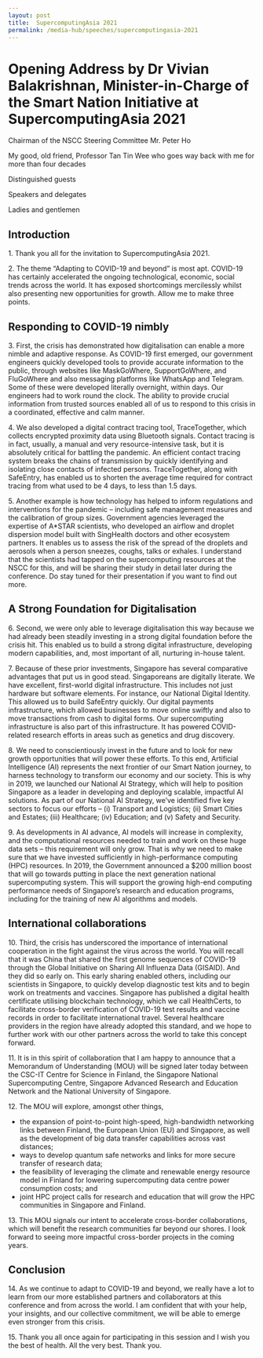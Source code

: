 ```yaml
---
layout: post
title:  SupercomputingAsia 2021
permalink: /media-hub/speeches/supercomputingasia-2021
--- 
```


# Opening Address by Dr Vivian Balakrishnan, Minister-in-Charge of the Smart Nation Initiative at SupercomputingAsia 2021

Chairman of the NSCC Steering Committee Mr. Peter Ho

My good, old friend, Professor Tan Tin Wee who goes way back with me for more than four decades

Distinguished guests

Speakers and delegates

Ladies and gentlemen

## Introduction

1\.  Thank you all for the invitation to SupercomputingAsia 2021.

2\.  The theme “Adapting to COVID-19 and beyond” is most apt. COVID-19 has certainly accelerated the ongoing technological, economic, social trends across the world. It has exposed shortcomings mercilessly whilst also presenting new opportunities for growth. Allow me to make three points.

## Responding to COVID-19 nimbly

3\.  First, the crisis has demonstrated how digitalisation can enable a more nimble and adaptive response. As COVID-19 first emerged, our government engineers quickly developed tools to provide accurate information to the public, through websites like MaskGoWhere, SupportGoWhere, and FluGoWhere and also messaging platforms like WhatsApp and Telegram. Some of these were developed literally overnight, within days. Our engineers had to work round the clock. The ability to provide crucial information from trusted sources enabled all of us to respond to this crisis in a coordinated, effective and calm manner.

4\.  We also developed a digital contract tracing tool, TraceTogether, which collects encrypted proximity data using Bluetooth signals. Contact tracing is in fact, usually, a manual and very resource-intensive task, but it is absolutely critical for battling the pandemic. An efficient contact tracing system breaks the chains of transmission by quickly identifying and isolating close contacts of infected persons. TraceTogether, along with SafeEntry, has enabled us to shorten the average time required for contract tracing from what used to be 4 days, to less than 1.5 days.

5\.  Another example is how technology has helped to inform regulations and interventions for the pandemic – including safe management measures and the calibration of group sizes. Government agencies leveraged the expertise of A*STAR scientists, who developed an airflow and droplet dispersion model built with SingHealth doctors and other ecosystem partners. It enables us to assess the risk of the spread of the droplets and aerosols when a person sneezes, coughs, talks or exhales. I understand that the scientists had tapped on the supercomputing resources at the NSCC for this, and will be sharing their study in detail later during the conference. Do stay tuned for their presentation if you want to find out more.

## A Strong Foundation for Digitalisation

6\.  Second, we were only able to leverage digitalisation this way because we had already been steadily investing in a strong digital foundation before the crisis hit. This enabled us to build a strong digital infrastructure, developing modern capabilities, and, most important of all, nurturing in-house talent.

7\.  Because of these prior investments, Singapore has several comparative advantages that put us in good stead. Singaporeans are digitally literate. We have excellent, first-world digital infrastructure. This includes not just hardware but software elements. For instance, our National Digital Identity. This allowed us to build SafeEntry quickly. Our digital payments infrastructure, which allowed businesses to move online swiftly and also to move transactions from cash to digital forms. Our supercomputing infrastructure is also part of this infrastructure. It has powered COVID-related research efforts in areas such as genetics and drug discovery.

8\.  We need to conscientiously invest in the future and to look for new growth opportunities that will power these efforts. To this end, Artificial Intelligence (AI) represents the next frontier of our Smart Nation journey, to harness technology to transform our economy and our society. This is why in 2019, we launched our National AI Strategy, which will help to position Singapore as a leader in developing and deploying scalable, impactful AI solutions. As part of our National AI Strategy, we’ve identified five key sectors to focus our efforts – (i) Transport and Logistics; (ii) Smart Cities and Estates; (iii) Healthcare; (iv) Education; and (v) Safety and Security.

9\.  As developments in AI advance, AI models will increase in complexity, and the computational resources needed to train and work on these huge data sets – this requirement will only grow. That is why we need to make sure that we have invested sufficiently in high-performance computing (HPC) resources. In 2019, the Government announced a $200 million boost that will go towards putting in place the next generation national supercomputing system. This will support the growing high-end computing performance needs of Singapore’s research and education programs, including for the training of new AI algorithms and models.

## International collaborations

10\.  Third, the crisis has underscored the importance of international cooperation in the fight against the virus across the world. You will recall that it was China that shared the first genome sequences of COVID-19 through the Global Initiative on Sharing All Influenza Data (GISAID). And they did so early on. This early sharing enabled others, including our scientists in Singapore, to quickly develop diagnostic test kits and to begin work on treatments and vaccines. Singapore has published a digital health certificate utilising blockchain technology, which we call HealthCerts, to facilitate cross-border verification of COVID-19 test results and vaccine records in order to facilitate international travel. Several healthcare providers in the region have already adopted this standard, and we hope to further work with our other partners across the world to take this concept forward.

11\.  It is in this spirit of collaboration that I am happy to announce that a Memorandum of Understanding (MOU) will be signed later today between the CSC-IT Centre for Science in Finland, the Singapore National Supercomputing Centre, Singapore Advanced Research and Education Network and the National University of Singapore.

12\.  The MOU will explore, amongst other things,
  * the expansion of point-to-point high-speed, high-bandwidth networking links between Finland, the European Union (EU) and Singapore, as well as the development of big data transfer capabilities across vast distances;
  * ways to develop quantum safe networks and links for more secure transfer of research data;
  * the feasibility of leveraging the climate and renewable energy resource model in Finland for lowering supercomputing data centre power consumption costs; and
  * joint HPC project calls for research and education that will grow the HPC communities in Singapore and Finland.

13\.  This MOU signals our intent to accelerate cross-border collaborations, which will benefit the research communities far beyond our shores. I look forward to seeing more impactful cross-border projects in the coming years.

## Conclusion

14\.  As we continue to adapt to COVID-19 and beyond, we really have a lot to learn from our more established partners and collaborators at this conference and from across the world. I am confident that with your help, your insights, and our collective commitment, we will be able to emerge even stronger from this crisis.

15\.  Thank you all once again for participating in this session and I wish you the best of health. All the very best. Thank you.

 

